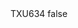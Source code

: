 <?xml version="1.0" encoding="UTF-8"?>
<CustomMetadata xmlns="http://soap.sforce.com/2006/04/metadata">
    <label>TXU634</label>
    <protected>false</protected>
</CustomMetadata>
